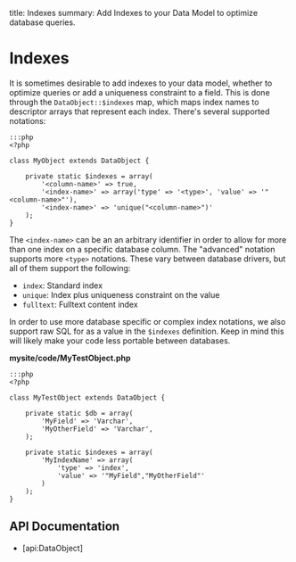 title: Indexes
summary: Add Indexes to your Data Model to optimize database queries.

# Indexes

It is sometimes desirable to add indexes to your data model, whether to optimize queries or add a uniqueness constraint 
to a field. This is done through the `DataObject::$indexes` map, which maps index names to descriptor arrays that 
represent each index. There's several supported notations:

	:::php
	<?php

	class MyObject extends DataObject {

		private static $indexes = array(
			'<column-name>' => true,
			'<index-name>' => array('type' => '<type>', 'value' => '"<column-name>"'),
			'<index-name>' => 'unique("<column-name>")'
		);
	}
	
The `<index-name>` can be an an arbitrary identifier in order to allow for more than one index on a specific database 
column. The "advanced" notation supports more `<type>` notations. These vary between database drivers, but all of them 
support the following:

 * `index`: Standard index
 * `unique`: Index plus uniqueness constraint on the value
 * `fulltext`: Fulltext content index

In order to use more database specific or complex index notations, we also support raw SQL for as a value in the 
`$indexes` definition. Keep in mind this will likely make your code less portable between databases.

**mysite/code/MyTestObject.php**

	:::php
	<?php

	class MyTestObject extends DataObject {

		private static $db = array(
			'MyField' => 'Varchar',
			'MyOtherField' => 'Varchar',
		);

		private static $indexes = array(
			'MyIndexName' => array(
				'type' => 'index', 
				'value' => '"MyField","MyOtherField"'
			)
		);
	}

## API Documentation

* [api:DataObject]
